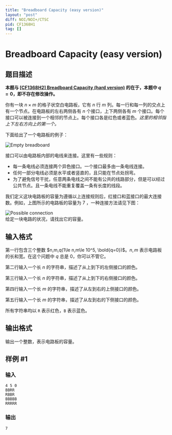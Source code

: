 ```yaml
---
title: "Breadboard Capacity (easy version)"
layout: "post"
diff: NOI/NOI+/CTSC
pid: CF1368H1
tag: []
---
```


# Breadboard Capacity (easy version)

## 题目描述

**本题与 [[CF1368H2] Breadboard Capacity (hard version)](https://www.luogu.com.cn/problem/CF1368H2) 的在于，本题中 $q=0$，即不存在修改操作。**   
   
你有一块 $n\times m$ 的格子状空白电路板，它有 $n$ 行 $m$ 列。每一行和每一列的交点上有一个节点。在电路板的左右两侧各有 $n$ 个接口，上下两侧各有 $m$ 个接口。每个接口可以被连接到一个相邻的节点上。每个接口各是红色或者蓝色。*这里的相邻指上下左右方向上的第一个。*
   
下面给出了一个电路板的例子：
   
![Empty breadboard](https://cdn.luogu.com.cn/upload/vjudge_pic/CF1368H1/892efbe6be2ecb5cf3c218155cbe1684041ffb4a.png)
   
接口可以由电路板内部的电线来连接。这里有一些规则：
   
- 每一条电线必须连接两个异色接口。一个接口最多由一条电线连接。   
- 任何一部分电线必须是水平或者竖直的，且只能在节点处拐弯。   
- 为了避免信号干扰，任意两条电线之间不能有公共的线路部分，但是可以经过公共节点。且一条电线不能重复覆盖一条有长度的线段。   
  
我们定义这块电路板的容量为遵循以上连接规则后，红接口和蓝接口的最大连接数。例如，上图所示的电路板的容量为 $7$ ，一种连接方法请见下图：
   
![Possible connection](https://cdn.luogu.com.cn/upload/vjudge_pic/CF1368H1/c54dfbe0d7502b7f366741129332f0a68552a265.png)   
给定一块电路的状况，请找出它的容量。

## 输入格式

第一行包含三个整数 $n,m,q(1\le n,m\le 10^5, \bold{q=0})$。$n,m$ 表示电路板的长和宽。在这个问题中 $q$ 总是 0，你可以不管它。
   
第二行输入一个长 $n$ 的字符串，描述了从上到下的左侧接口的颜色。    
   
第三行输入一个长 $n$ 的字符串，描述了从上到下的右侧接口的颜色。   
   
第四行输入一个长 $m$ 的字符串，描述了从左到右的上侧接口的颜色。    
   
第五行输入一个长 $m$ 的字符串，描述了从左到右的下侧接口的颜色。   
   
所有字符串均以 ```R``` 表示红色，```B``` 表示蓝色。

## 输出格式

输出一个整数，表示电路板的容量。

## 样例 #1

### 输入

```
4 5 0
BBRR
RBBR
BBBBB
RRRRR
```

### 输出

```
7
```

